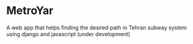 # MetroYar
A web app that helps finding the desired path in Tehran subway system using django and javascript
(under development)
